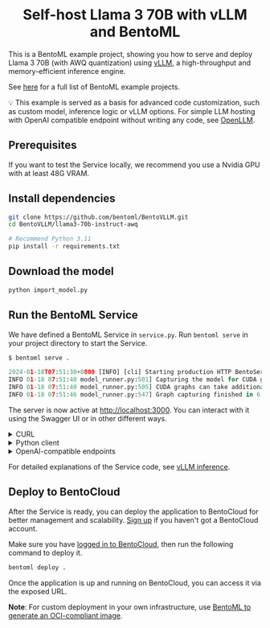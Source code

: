 <div align="center">
    <h1 align="center">Self-host Llama 3 70B with vLLM and BentoML</h1>
</div>

This is a BentoML example project, showing you how to serve and deploy Llama 3 70B (with AWQ quantization) using [vLLM](https://vllm.ai), a high-throughput and memory-efficient inference engine.

See [here](https://github.com/bentoml/BentoML?tab=readme-ov-file#%EF%B8%8F-what-you-can-build-with-bentoml) for a full list of BentoML example projects.

💡 This example is served as a basis for advanced code customization, such as custom model, inference logic or vLLM options. For simple LLM hosting with OpenAI compatible endpoint without writing any code, see [OpenLLM](https://github.com/bentoml/OpenLLM).


## Prerequisites

If you want to test the Service locally, we recommend you use a Nvidia GPU with at least 48G VRAM.

## Install dependencies

```bash
git clone https://github.com/bentoml/BentoVLLM.git
cd BentoVLLM/llama3-70b-instruct-awq

# Recommend Python 3.11
pip install -r requirements.txt
```

## Download the model

```bash
python import_model.py
```

## Run the BentoML Service

We have defined a BentoML Service in `service.py`. Run `bentoml serve` in your project directory to start the Service.

```python
$ bentoml serve .

2024-01-18T07:51:30+0800 [INFO] [cli] Starting production HTTP BentoServer from "service:VLLM" listening on http://localhost:3000 (Press CTRL+C to quit)
INFO 01-18 07:51:40 model_runner.py:501] Capturing the model for CUDA graphs. This may lead to unexpected consequences if the model is not static. To run the model in eager mode, set 'enforce_eager=True' or use '--enforce-eager' in the CLI.
INFO 01-18 07:51:40 model_runner.py:505] CUDA graphs can take additional 1~3 GiB memory per GPU. If you are running out of memory, consider decreasing `gpu_memory_utilization` or enforcing eager mode.
INFO 01-18 07:51:46 model_runner.py:547] Graph capturing finished in 6 secs.
```

The server is now active at [http://localhost:3000](http://localhost:3000/). You can interact with it using the Swagger UI or in other different ways.

<details>

<summary>CURL</summary>

```bash
curl -X 'POST' \
  'http://localhost:3000/generate' \
  -H 'accept: text/event-stream' \
  -H 'Content-Type: application/json' \
  -d '{
  "prompt": "Explain superconductors like I'\''m five years old",
  "tokens": null
}'
```

</details>

<details>

<summary>Python client</summary>

```python
import bentoml

with bentoml.SyncHTTPClient("http://localhost:3000") as client:
    response_generator = client.generate(
        prompt="Explain superconductors like I'm five years old",
        tokens=None
    )
    for response in response_generator:
        print(response)
```

</details>

<details>

<summary>OpenAI-compatible endpoints</summary>

This Service uses the `@openai_endpoints` decorator to set up OpenAI-compatible endpoints (`chat/completions` and `completions`). This means your client can interact with the backend Service (in this case, the VLLM class) as if they were communicating directly with OpenAI's API. This [utility](bentovllm_openai/) does not affect your BentoML Service code, and you can use it for other LLMs as well.

```python
from openai import OpenAI

client = OpenAI(base_url='http://localhost:3000/v1', api_key='na')

# Use the following func to get the available models
client.models.list()

chat_completion = client.chat.completions.create(
    model="casperhansen/llama-3-70b-instruct-awq",
    messages=[
        {
            "role": "user",
            "content": "Explain superconductors like I'm five years old"
        }
    ],
    stream=True,
	stop=["<|eot_id|>", "<|end_of_text|>"],
)
for chunk in chat_completion:
    # Extract and print the content of the model's reply
    print(chunk.choices[0].delta.content or "", end="")
```

These OpenAI-compatible endpoints also support [vLLM extra parameters](https://docs.vllm.ai/en/latest/serving/openai_compatible_server.html#extra-parameters). For example, you can force the chat completion output a JSON object by using the `guided_json` parameters:

```python
from openai import OpenAI

client = OpenAI(base_url='http://localhost:3000/v1', api_key='na')

# Use the following func to get the available models
client.models.list()

json_schema = {
    "type": "object",
    "properties": {
        "city": {"type": "string"}
    }
}

chat_completion = client.chat.completions.create(
    model="casperhansen/llama-3-70b-instruct-awq",
    messages=[
        {
            "role": "user",
            "content": "What is the capital of France?"
        }
    ],
    extra_body=dict(guided_json=json_schema),
)
print(chat_completion.choices[0].message.content)  # will return something like: {"city": "Paris"}
```

All supported extra parameters are listed in [vLLM documentation](https://docs.vllm.ai/en/latest/serving/openai_compatible_server.html#extra-parameters).

**Note**: If your Service is deployed with [protected endpoints on BentoCloud](https://docs.bentoml.com/en/latest/bentocloud/how-tos/manage-access-token.html#access-protected-deployments), you need to set the environment variable `OPENAI_API_KEY` to your BentoCloud API key first.

```bash
export OPENAI_API_KEY={YOUR_BENTOCLOUD_API_TOKEN}
```

You can then use the following line to replace the client in the above code snippet. Refer to [Obtain the endpoint URL](https://docs.bentoml.com/en/latest/bentocloud/how-tos/call-deployment-endpoints.html#obtain-the-endpoint-url) to retrieve the endpoint URL.

```python
client = OpenAI(base_url='your_bentocloud_deployment_endpoint_url/v1')
```

</details>

For detailed explanations of the Service code, see [vLLM inference](https://docs.bentoml.org/en/latest/use-cases/large-language-models/vllm.html).

## Deploy to BentoCloud

After the Service is ready, you can deploy the application to BentoCloud for better management and scalability. [Sign up](https://www.bentoml.com/) if you haven't got a BentoCloud account.

Make sure you have [logged in to BentoCloud](https://docs.bentoml.com/en/latest/bentocloud/how-tos/manage-access-token.html), then run the following command to deploy it.

```bash
bentoml deploy .
```

Once the application is up and running on BentoCloud, you can access it via the exposed URL.

**Note**: For custom deployment in your own infrastructure, use [BentoML to generate an OCI-compliant image](https://docs.bentoml.com/en/latest/guides/containerization.html).
